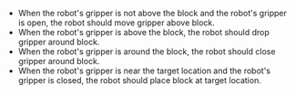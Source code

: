 
 - When the robot's gripper is not above the block and the robot's gripper is open, the robot should move gripper above block.
 - When the robot's gripper is above the block, the robot should drop gripper around block.
 - When the robot's gripper is around the block, the robot should close gripper around block.
 - When the robot's gripper is near the target location and the robot's gripper is closed, the robot should place block at target location.